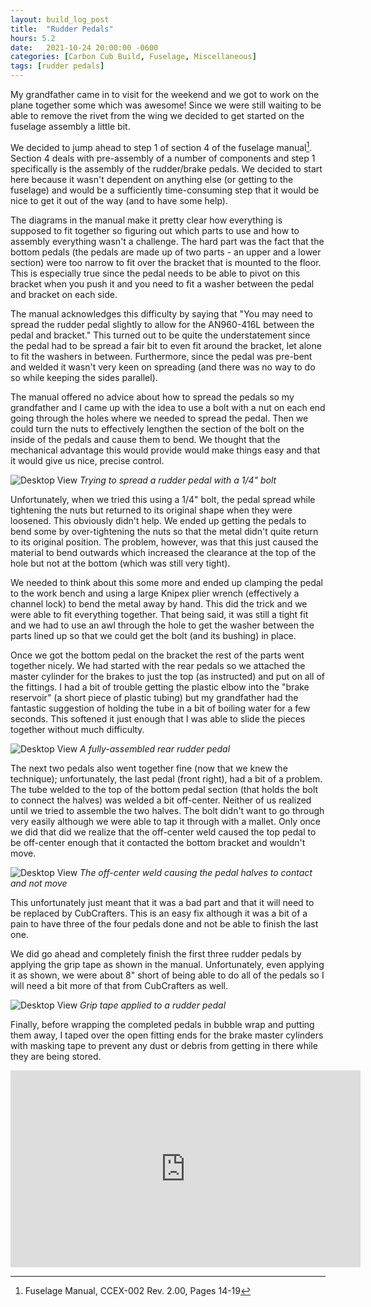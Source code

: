 ```yaml
---
layout: build_log_post
title:  "Rudder Pedals"
hours: 5.2
date:   2021-10-24 20:00:00 -0600
categories: [Carbon Cub Build, Fuselage, Miscellaneous]
tags: [rudder pedals]
---
```


My grandfather came in to visit for the weekend and we got to work on the plane together some which was awesome! Since we were still waiting to be able to remove the rivet from the wing we decided to get started on the fuselage assembly a little bit.

We decided to jump ahead to step 1 of section 4 of the fuselage manual[^section-4-step-1-ref]. Section 4 deals with pre-assembly of a number of components and step 1 specifically is the assembly of the rudder/brake pedals. We decided to start here because it wasn't dependent on anything else (or getting to the fuselage) and would be a sufficiently time-consuming step that it would be nice to get it out of the way (and to have some help).

The diagrams in the manual make it pretty clear how everything is supposed to fit together so figuring out which parts to use and how to assembly everything wasn't a challenge. The hard part was the fact that the bottom pedals (the pedals are made up of two parts - an upper and a lower section) were too narrow to fit over the bracket that is mounted to the floor. This is especially true since the pedal needs to be able to pivot on this bracket when you push it and you need to fit a washer between the pedal and bracket on each side.

The manual acknowledges this difficulty by saying that "You may need to spread the rudder pedal slightly to allow for the AN960-416L between the pedal and bracket." This turned out to be quite the understatement since the pedal had to be spread a fair bit to even fit around the bracket, let alone to fit the washers in between. Furthermore, since the pedal was pre-bent and welded it wasn't very keen on spreading (and there was no way to do so while keeping the sides parallel).

The manual offered no advice about how to spread the pedals so my grandfather and I came up with the idea to use a bolt with a nut on each end going through the holes where we needed to spread the pedal. Then we could turn the nuts to effectively lengthen the section of the bolt on the inside of the pedals and cause them to bend. We thought that the mechanical advantage this would provide would make things easy and that it would give us nice, precise control.

![Desktop View](/assets/img/posts/2021-10-24-rudder-pedals/spreading_pedals.png)
_Trying to spread a rudder pedal with a 1/4" bolt_

Unfortunately, when we tried this using a 1/4" bolt, the pedal spread while tightening the nuts but returned to its original shape when they were loosened. This obviously didn't help. We ended up getting the pedals to bend some by over-tightening the nuts so that the metal didn't quite return to its original position. The problem, however, was that this just caused the material to bend outwards which increased the clearance at the top of the hole but not at the bottom (which was still very tight).

We needed to think about this some more and ended up clamping the pedal to the work bench and using a large Knipex plier wrench (effectively a channel lock) to bend the metal away by hand. This did the trick and we were able to fit everything together. That being said, it was still a tight fit and we had to use an awl through the hole to get the washer between the parts lined up so that we could get the bolt (and its bushing) in place.

Once we got the bottom pedal on the bracket the rest of the parts went together nicely. We had started with the rear pedals so we attached the master cylinder for the brakes to just the top (as instructed) and put on all of the fittings. I had a bit of trouble getting the plastic elbow into the "brake reservoir" (a short piece of plastic tubing) but my grandfather had the fantastic suggestion of holding the tube in a bit of boiling water for a few seconds. This softened it just enough that I was able to slide the pieces together without much difficulty.

![Desktop View](/assets/img/posts/2021-10-24-rudder-pedals/finished_rear_pedal.png)
_A fully-assembled rear rudder pedal_

The next two pedals also went together fine (now that we knew the technique); unfortunately, the last pedal (front right), had a bit of a problem. The tube welded to the top of the bottom pedal section (that holds the bolt to connect the halves) was welded a bit off-center. Neither of us realized until we tried to assemble the two halves. The bolt didn't want to go through very easily although we were able to tap it through with a mallet. Only once we did that did we realize that the off-center weld caused the top pedal to be off-center enough that it contacted the bottom bracket and wouldn't move.

![Desktop View](/assets/img/posts/2021-10-24-rudder-pedals/off_center_pedal.png)
_The off-center weld causing the pedal halves to contact and not move_

This unfortunately just meant that it was a bad part and that it will need to be replaced by CubCrafters. This is an easy fix although it was a bit of a pain to have three of the four pedals done and not be able to finish the last one.

We did go ahead and completely finish the first three rudder pedals by applying the grip tape as shown in the manual. Unfortunately, even applying it as shown, we were about 8" short of being able to do all of the pedals so I will need a bit more of that from CubCrafters as well.

![Desktop View](/assets/img/posts/2021-10-24-rudder-pedals/grip_tape.png)
_Grip tape applied to a rudder pedal_

Finally, before wrapping the completed pedals in bubble wrap and putting them away, I taped over the open fitting ends for the brake master cylinders with masking tape to prevent any dust or debris from getting in there while they are being stored.

<iframe width="560" height="315" src="https://www.youtube.com/embed/fhwFQ5I_JlE" title="YouTube video player" frameborder="0" allow="accelerometer; autoplay; clipboard-write; encrypted-media; gyroscope; picture-in-picture" allowfullscreen></iframe>

[^section-4-step-1-ref]: Fuselage Manual, CCEX-002 Rev. 2.00, Pages 14-19
